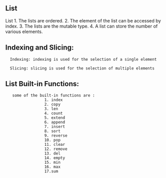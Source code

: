 
## List 

List
      1.	The lists are ordered.
      2.	The element of the list can be accessed by index.
      3.	The lists are the mutable type.
      4.	A list can store the number of various elements.

## Indexing and Slicing:
      Indexing: indexing is used for the selection of a single element

      Slicing: slicing is used for the selection of multiple elements
## List Built-in Functions:
       some of the built-in functions are :
                     1. index
                     2. copy
                     3. len
                     4. count
                     5. extend
                     6. append
                     7. insert
                     8. sort
                     9. reverse
                     10. pop
                     11. clear
                     12. remove
                     13. del
                     14. empty 
                     15. min
                     16. max 
                     17.sum
